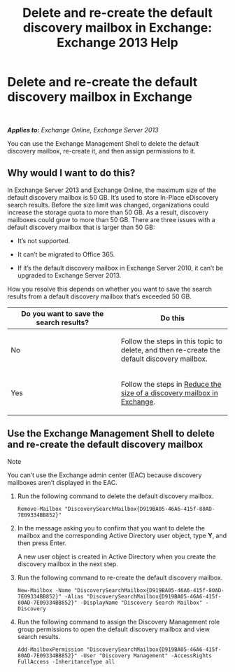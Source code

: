 ﻿---
title: 'Delete and re-create the default discovery mailbox in Exchange: Exchange 2013 Help'
TOCTitle: Delete and re-create the default discovery mailbox in Exchange
ms:assetid: 4bde0b00-bdf7-44b4-ba64-aa062bc10ca2
ms:mtpsurl: https://technet.microsoft.com/en-us/library/Dn750894(v=EXCHG.150)
ms:contentKeyID: 62371689
ms.date: 12/10/2017
mtps_version: v=EXCHG.150
---

# Delete and re-create the default discovery mailbox in Exchange

 

_**Applies to:** Exchange Online, Exchange Server 2013_


You can use the Exchange Management Shell to delete the default discovery mailbox, re-create it, and then assign permissions to it.

## Why would I want to do this?

In Exchange Server 2013 and Exchange Online, the maximum size of the default discovery mailbox is 50 GB. It’s used to store In-Place eDiscovery search results. Before the size limit was changed, organizations could increase the storage quota to more than 50 GB. As a result, discovery mailboxes could grow to more than 50 GB. There are three issues with a default discovery mailbox that is larger than 50 GB:

  - It’s not supported.

  - It can’t be migrated to Office 365.

  - If it’s the default discovery mailbox in Exchange Server 2010, it can’t be upgraded to Exchange Server 2013.

How you resolve this depends on whether you want to save the search results from a default discovery mailbox that’s exceeded 50 GB.


<table>
<colgroup>
<col style="width: 50%" />
<col style="width: 50%" />
</colgroup>
<thead>
<tr class="header">
<th>Do you want to save the search results?</th>
<th>Do this</th>
</tr>
</thead>
<tbody>
<tr class="odd">
<td><p>No</p></td>
<td><p>Follow the steps in this topic to delete, and then re-create the default discovery mailbox.</p></td>
</tr>
<tr class="even">
<td><p>Yes</p></td>
<td><p>Follow the steps in <a href="reduce-the-size-of-a-discovery-mailbox-in-exchange-exchange-2013-help.md">Reduce the size of a discovery mailbox in Exchange</a>.</p></td>
</tr>
</tbody>
</table>


## Use the Exchange Management Shell to delete and re-create the default discovery mailbox


> [!NOTE]
> You can’t use the Exchange admin center (EAC) because discovery mailboxes aren’t displayed in the EAC.



1.  Run the following command to delete the default discovery mailbox.
    
        Remove-Mailbox "DiscoverySearchMailbox{D919BA05-46A6-415f-80AD-7E09334BB852}"

2.  In the message asking you to confirm that you want to delete the mailbox and the corresponding Active Directory user object, type **Y**, and then press Enter.
    
    A new user object is created in Active Directory when you create the discovery mailbox in the next step.

3.  Run the following command to re-create the default discovery mailbox.
    
        New-Mailbox -Name "DiscoverySearchMailbox{D919BA05-46A6-415f-80AD-7E09334BB852}" -Alias "DiscoverySearchMailbox{D919BA05-46A6-415f-80AD-7E09334BB852}" -DisplayName "Discovery Search Mailbox" -Discovery

4.  Run the following command to assign the Discovery Management role group permissions to open the default discovery mailbox and view search results.
    
        Add-MailboxPermission "DiscoverySearchMailbox{D919BA05-46A6-415f-80AD-7E09334BB852}" -User "Discovery Management" -AccessRights FullAccess -InheritanceType all

